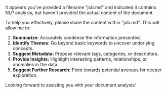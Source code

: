 
It appears you've provided a filename "job.md" and indicated it contains NLP analysis, but haven't provided the actual content of the document.  

To help you effectively, please share the content within "job.md". This will allow me to:

1. **Summarize:**  Accurately condense the information presented.
2. **Identify Themes:**  Go beyond basic keywords to uncover underlying concepts.
3. **Suggest Metadata:** Propose relevant tags, categories, or descriptors.
4. **Provide Insights:**  Highlight interesting patterns, relationships, or anomalies in the data.
5. **Suggest Further Research:** Point towards potential avenues for deeper exploration. 

Looking forward to assisting you with your document analysis! 

